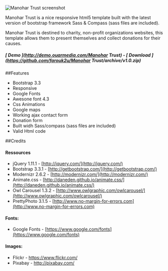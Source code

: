 ![Manohar Trust screenshot](/screenshot.jpg?raw=true "Manohar Trust screenshot")

Manohar Trust is a nice responsive html5 template built with the latest version of bootstrap framework Sass & Compass (sass files are included).

Manohar Trust is destined to charity, non-profit organizations websites, this template allows them to present themselves and collect donations for their causes.

##### [ Demo ](http://demo.ouarmedia.com/Manohar Trust) - [ Download ](https://github.com/farouk2u/Manohar Trust/archive/v1.0.zip)


##Features
- Bootstrap 3.3 
- Responsive 
- Google Fonts 
- Awesone font 4.3 
- Css Animations 
- Google maps 
- Working ajax contact form 
- Donation form 
- Built widh Sass/compass  (sass files are included)
- Valid Html code

##Credits
#### Ressources
- jQuery 1.11.1 - [http://jquery.com/](http://jquery.com/) 
- Bootstrap 3.3.1  - [http://getbootstrap.com/](http://getbootstrap.com/) 
- Modernizr 2.6.2 - [http://modernizr.com/](http://modernizr.com/) 
- Animate.css - [http://daneden.github.io/animate.css/](http://daneden.github.io/animate.css/) 
- Owl Carousel 1.3.2 - [http://www.owlgraphic.com/owlcarousel/](http://www.owlgraphic.com/owlcarousel/) 
- PrettyPhoto 3.1.5 - [http://www.no-margin-for-errors.com](http://www.no-margin-for-errors.com) 

#### Fonts:
- Google Fonts - [https://www.google.com/fonts](https://www.google.com/fonts)

#### Images:
- Flickr -  https://www.flickr.com/
- Pixabay - http://pixabay.com/

